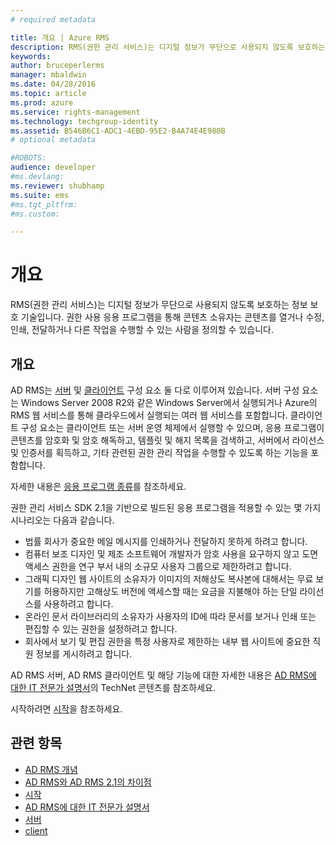 ```yaml
---
# required metadata

title: 개요 | Azure RMS
description: RMS(권한 관리 서비스)는 디지털 정보가 무단으로 사용되지 않도록 보호하는 정보 보호 기술입니다.
keywords:
author: bruceperlerms
manager: mbaldwin
ms.date: 04/28/2016
ms.topic: article
ms.prod: azure
ms.service: rights-management
ms.technology: techgroup-identity
ms.assetid: B546B6C1-ADC1-4EBD-95E2-B4A74E4E980B
# optional metadata

#ROBOTS:
audience: developer
#ms.devlang:
ms.reviewer: shubhamp
ms.suite: ems
#ms.tgt_pltfrm:
#ms.custom:

---
```


# 개요

RMS(권한 관리 서비스)는 디지털 정보가 무단으로 사용되지 않도록 보호하는 정보 보호 기술입니다. 권한 사용 응용 프로그램을 통해 콘텐츠 소유자는 콘텐츠를 열거나 수정, 인쇄, 전달하거나 다른 작업을 수행할 수 있는 사람을 정의할 수 있습니다.

## 개요

AD RMS는 [서버](ad-rms-server.md) 및 [클라이언트](ad-rms-client.md) 구성 요소 둘 다로 이루어져 있습니다. 서버 구성 요소는 Windows Server 2008 R2와 같은 Windows Server에서 실행되거나 Azure의 RMS 웹 서비스를 통해 클라우드에서 실행되는 여러 웹 서비스를 포함합니다. 클라이언트 구성 요소는 클라이언트 또는 서버 운영 체제에서 실행할 수 있으며, 응용 프로그램이 콘텐츠를 암호화 및 암호 해독하고, 템플릿 및 해지 목록을 검색하고, 서버에서 라이선스 및 인증서를 획득하고, 기타 관련된 권한 관리 작업을 수행할 수 있도록 하는 기능을 포함합니다.

자세한 내용은 [응용 프로그램 종류](application-types.md)를 참조하세요.

권한 관리 서비스 SDK 2.1을 기반으로 빌드된 응용 프로그램을 적용할 수 있는 몇 가지 시나리오는 다음과 같습니다.

-   법률 회사가 중요한 메일 메시지를 인쇄하거나 전달하지 못하게 하려고 합니다.
-   컴퓨터 보조 디자인 및 제조 소프트웨어 개발자가 암호 사용을 요구하지 않고 도면 액세스 권한을 연구 부서 내의 소규모 사용자 그룹으로 제한하려고 합니다.
-   그래픽 디자인 웹 사이트의 소유자가 이미지의 저해상도 복사본에 대해서는 무료 보기를 허용하지만 고해상도 버전에 액세스할 때는 요금을 지불해야 하는 단일 라이선스를 사용하려고 합니다.
-   온라인 문서 라이브러리의 소유자가 사용자의 ID에 따라 문서를 보거나 인쇄 또는 편집할 수 있는 권한을 설정하려고 합니다.
-   회사에서 보기 및 편집 권한을 특정 사용자로 제한하는 내부 웹 사이트에 중요한 직원 정보를 게시하려고 합니다.

AD RMS 서버, AD RMS 클라이언트 및 해당 기능에 대한 자세한 내용은 [AD RMS에 대한 IT 전문가 설명서](https://TechNet.Microsoft.Com/en-us/library/cc771234.aspx)의 TechNet 콘텐츠를 참조하세요.

시작하려면 [시작](getting-started-with-ad-rms-2-0.md)을 참조하세요.

## 관련 항목

* [AD RMS 개념](application-types.md)
* [AD RMS와 AD RMS 2.1의 차이점](differences-between-ad-rms-and-ad-rms-2-0.md)
* [시작](getting-started-with-ad-rms-2-0.md)
* [AD RMS에 대한 IT 전문가 설명서](https://TechNet.Microsoft.Com/en-us/library/cc771234.aspx)
* [서버](ad-rms-server.md)
* [client](ad-rms-client.md)
 

 





<!--HONumber=Apr16_HO4-->


